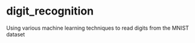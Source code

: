 # digit_recognition
Using various machine learning techniques to read digits from the MNIST dataset
